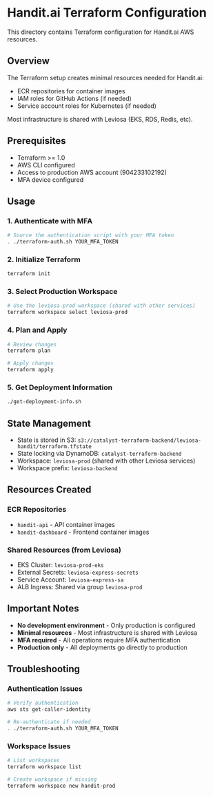# Handit.ai Terraform Configuration

This directory contains Terraform configuration for Handit.ai AWS resources.

## Overview

The Terraform setup creates minimal resources needed for Handit.ai:
- ECR repositories for container images
- IAM roles for GitHub Actions (if needed)
- Service account roles for Kubernetes (if needed)

Most infrastructure is shared with Leviosa (EKS, RDS, Redis, etc).

## Prerequisites

- Terraform >= 1.0
- AWS CLI configured
- Access to production AWS account (904233102192)
- MFA device configured

## Usage

### 1. Authenticate with MFA

```bash
# Source the authentication script with your MFA token
. ./terraform-auth.sh YOUR_MFA_TOKEN
```

### 2. Initialize Terraform

```bash
terraform init
```

### 3. Select Production Workspace

```bash
# Use the leviosa-prod workspace (shared with other services)
terraform workspace select leviosa-prod
```

### 4. Plan and Apply

```bash
# Review changes
terraform plan

# Apply changes
terraform apply
```

### 5. Get Deployment Information

```bash
./get-deployment-info.sh
```

## State Management

- State is stored in S3: `s3://catalyst-terraform-backend/leviosa-handit/terraform.tfstate`
- State locking via DynamoDB: `catalyst-terraform-backend`
- Workspace: `leviosa-prod` (shared with other Leviosa services)
- Workspace prefix: `leviosa-backend`

## Resources Created

### ECR Repositories
- `handit-api` - API container images
- `handit-dashboard` - Frontend container images

### Shared Resources (from Leviosa)
- EKS Cluster: `leviosa-prod-eks`
- External Secrets: `leviosa-express-secrets`
- Service Account: `leviosa-express-sa`
- ALB Ingress: Shared via group `leviosa-prod`

## Important Notes

- **No development environment** - Only production is configured
- **Minimal resources** - Most infrastructure is shared with Leviosa
- **MFA required** - All operations require MFA authentication
- **Production only** - All deployments go directly to production

## Troubleshooting

### Authentication Issues
```bash
# Verify authentication
aws sts get-caller-identity

# Re-authenticate if needed
. ./terraform-auth.sh YOUR_MFA_TOKEN
```

### Workspace Issues
```bash
# List workspaces
terraform workspace list

# Create workspace if missing
terraform workspace new handit-prod
```